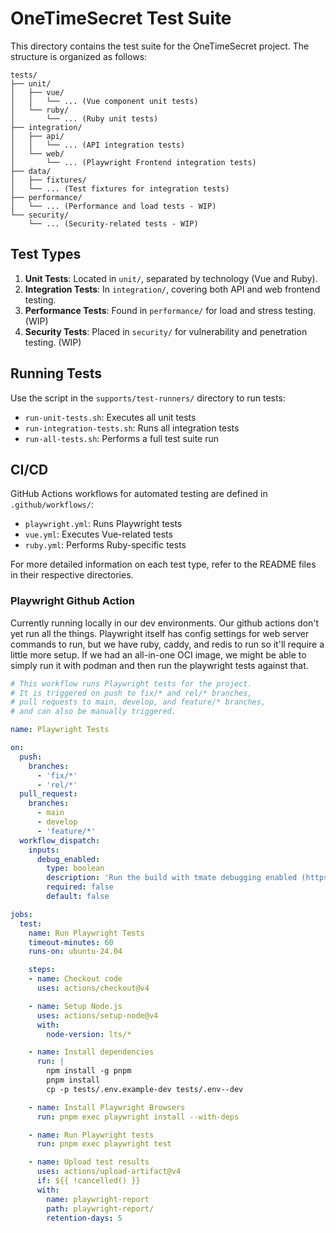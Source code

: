 
# OneTimeSecret Test Suite

This directory contains the test suite for the OneTimeSecret project. The structure is organized as follows:

```plaintext
tests/
├── unit/
│   ├── vue/
│   │   └── ... (Vue component unit tests)
│   └── ruby/
│       └── ... (Ruby unit tests)
├── integration/
│   ├── api/
│   │   └── ... (API integration tests)
│   └── web/
│       └── ... (Playwright Frontend integration tests)
├── data/
│   ├── fixtures/
│   └── ... (Test fixtures for integration tests)
├── performance/
│   └── ... (Performance and load tests - WIP)
└── security/
    └── ... (Security-related tests - WIP)
```

## Test Types

1. **Unit Tests**: Located in `unit/`, separated by technology (Vue and Ruby).
2. **Integration Tests**: In `integration/`, covering both API and web frontend testing.
3. **Performance Tests**: Found in `performance/` for load and stress testing. (WIP)
4. **Security Tests**: Placed in `security/` for vulnerability and penetration testing. (WIP)

## Running Tests

Use the script in the `supports/test-runners/` directory to run tests:

- `run-unit-tests.sh`: Executes all unit tests
- `run-integration-tests.sh`: Runs all integration tests
- `run-all-tests.sh`: Performs a full test suite run

## CI/CD

GitHub Actions workflows for automated testing are defined in `.github/workflows/`:

- `playwright.yml`: Runs Playwright tests
- `vue.yml`: Executes Vue-related tests
- `ruby.yml`: Performs Ruby-specific tests

For more detailed information on each test type, refer to the README files in their respective directories.

### Playwright Github Action

Currently running locally in our dev environments. Our github actions don't yet run all the things. Playwright itself has config settings for web server commands to run, but we have ruby, caddy, and redis to run so it'll require a little more setup. If we had an all-in-one OCI image, we might be able to simply run it with podman and then run the playwright tests against that.

```yaml
# This workflow runs Playwright tests for the project.
# It is triggered on push to fix/* and rel/* branches,
# pull requests to main, develop, and feature/* branches,
# and can also be manually triggered.

name: Playwright Tests

on:
  push:
    branches:
      - 'fix/*'
      - 'rel/*'
  pull_request:
    branches:
      - main
      - develop
      - 'feature/*'
  workflow_dispatch:
    inputs:
      debug_enabled:
        type: boolean
        description: 'Run the build with tmate debugging enabled (https://github.com/marketplace/actions/debugging-with-tmate)'
        required: false
        default: false

jobs:
  test:
    name: Run Playwright Tests
    timeout-minutes: 60
    runs-on: ubuntu-24.04

    steps:
    - name: Checkout code
      uses: actions/checkout@v4

    - name: Setup Node.js
      uses: actions/setup-node@v4
      with:
        node-version: lts/*

    - name: Install dependencies
      run: |
        npm install -g pnpm
        pnpm install
        cp -p tests/.env.example-dev tests/.env--dev

    - name: Install Playwright Browsers
      run: pnpm exec playwright install --with-deps

    - name: Run Playwright tests
      run: pnpm exec playwright test

    - name: Upload test results
      uses: actions/upload-artifact@v4
      if: ${{ !cancelled() }}
      with:
        name: playwright-report
        path: playwright-report/
        retention-days: 5
```
